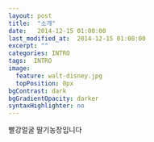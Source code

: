 ```yaml
---
layout: post
title:  "소개"
date:   2014-12-15 01:00:00
last_modified_at:  2014-12-15 01:00:00
excerpt: ""
categories: INTRO
tags:  INTRO
image:
  feature: walt-disney.jpg
  topPosition: 0px
bgContrast: dark
bgGradientOpacity: darker
syntaxHighlighter: no
---
```


<div class="img img--fullContainer img--14xLeading" style="background-image: url({{ site.baseurl_posts_img }}.jpg);"></div>

빨강얼굴 딸기농장입니다
